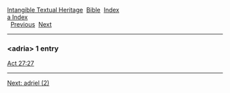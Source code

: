 [Intangible Textual Heritage](../../index)  [Bible](../index) 
[Index](index)   
[a Index](_a_)  
  [Previous](c00233)  [Next](c00235) 

------------------------------------------------------------------------

### &lt;adria&gt; 1 entry

[Act 27:27](../kjv/act027.htm#027)  

------------------------------------------------------------------------

[Next: adriel (2)](c00235)
